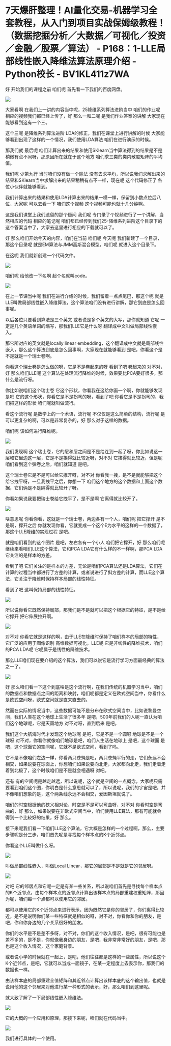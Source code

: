 # 7天爆肝整理！AI量化交易-机器学习全套教程，从入门到项目实战保姆级教程！（数据挖掘分析／大数据／可视化／投资／金融／股票／算法） - P168：1-LLE局部线性嵌入降维法算法原理介绍 - Python校长 - BV1KL411z7WA

好 开始我们的课程之前 咱们呢 首先看一下我们的百度网盘。

![](img/f2e2ac4bc4a4683aec6761b4d368d763_1.png)

大家看啊 在我们上一讲的内容当中呢，25降维系列算法进阶当中 咱们的作业呢 相应的视频我们都已经上传了，好 那么一和二呢 是我们作业答案的讲解 大家现在能够看到这有一个三。

这个三呢 是降维系列算法进阶 LDA的修正，我们在课堂上进行讲解的时候 大家能够看到出现了这样的一个情况，我们使用LDA算法 咱们在进行演示的时候。

那我们就 最后呢 咱们计算出来的结果和使用SKlearn当中算法得到的结果是不是稍微有点不同呀，那原因所在就在于这个地方 咱们求三类的类内散度矩阵的平均值。

我们呢 少第九行 当时咱们没有做一个除法 没有去求平均，所以说我们求解出来的结果和SKlearn当中求解出来的结果稍稍有点不一样，现在呢 这个代码修正了 各位小伙伴就能够看到。

我们计算出来的结果和使用LDA计算出来的结果一模一样，保留到小数点位后八位，大家呢 可以去看一下 咱们这个视频 这个视频可能也就十几分钟啊。

这是我们课堂上我们遗留的那个疑问 我们呢 专门录了个视频进行了一个讲解，当然相应的代码 相应的笔记呢 咱们都已经传到我们25-降维系列进阶这个目录下的这个答案当中了，大家去这里进行相应的下载就可以了。

好 那么咱们开始今天的内容，咱们在当前 咱们呢 今天呢 我们新建了一个目录，那这个目录呢 就是EM算法与JMM高斯混合模型，咱们呢 就进入这个目录下。

在这呢 我们就新创建一个代码文件。

![](img/f2e2ac4bc4a4683aec6761b4d368d763_3.png)

咱们呢 给他改一下名啊 起个名就叫code。

![](img/f2e2ac4bc4a4683aec6761b4d368d763_5.png)

在上一节课当中呢 我们在进行介绍的时候，我们留着一点点尾巴，那这个呢 就是LLE叫做局部线性嵌入降维算法，这个算法咱们没有进行讲解，那它到底是怎么回事呢。

以后各位只要看到算法是三个英文 或者说是多个英文的大写，那你就知道 它呢 一定是几个英语单词的缩写，那我们LLE它是什么呀 翻译成中文叫做局部线性嵌入。

那它所对应的英文就是locally linear embedding，这个翻译成中文就是局部线性嵌入，那么这个算法到底是怎么回事啊，大家现在就能够看到 是吧，你看这个是不是就是一个瑞士卷啊。

你看这个瑞士卷是怎么做的呀，它是不是卷起来的呀 看到了吧 卷起来的 对不对，好 那么咱们LLE呢 这个算法在处理流行降维的时候，效果要比PCA要好很多，那什么是流行呀。

你比如说咱们这个瑞士卷 它这个形状，你看我在这给你画一个啊，你就能够发现 是吧 它的这个形状，你看它是不是拐弯的呀，看到了吧 你看它是不是拐弯的，我们把这样的形状 咱们呢就叫做流行。

看这个流行呢 是数学上的一个术语，流行呢 不仅仅是这么简单的结构，流行呢 是可以更复杂的啊，可以是非常复杂的，好 那么对于这样的数据。

咱们呢 该如何进行降维呢。

![](img/f2e2ac4bc4a4683aec6761b4d368d763_7.png)

我们发现啊 这个瑞士卷，它的层和层之间是不是给连到一起了呀，你比如说这一层和它里边这一层，它是不是挨得就比较近呀，对不对 它挨得就比较近，但是呢 咱们看到这个弹卷之后，咱们就知道 是吧。

这个瑞士卷它是不是可以给它撑开呀，对不对 你看我一拽，是不是就能够把这个给它拽平呀，一旦我拽平之后，你想一下 咱们这个地方的这个数据和上面这个数据，它们俩是不是隔得就比较开了呀。

你看如果说我要把瑞士卷给它拽平了，是不是啊 它离得就比较开了。

![](img/f2e2ac4bc4a4683aec6761b4d368d763_9.png)

啥意思呢 你看你看，这就是一个瑞士卷，两边各有一个人，咱们呢 把它撑开 是不是啊，撑开之后 你就发现你看，它就变成一个这个E为水平的这样的一个数据了，那这个LLE降维的实现过程 是吧。

就是咱们看到的这个图片 是吧，左右各有一个小人 咱们把它撑开，好 那么咱们呢 继续来看咱们LLE这个算法，它和PCA LDA它有什么样的不一样啊，那PCA LDA它关注的是样本的方差。

看到了吧 它们关注的是样本的方差，无论是咱们PCA算法还是LDA算法，它们在计算的过程当中都进行了方差的计算，或者说进行了斜方差的计算，而LLE这个算法，它关注于降维时保持样本局部的线性特征。

看到了吧 这叫保持局部的线性特征。

![](img/f2e2ac4bc4a4683aec6761b4d368d763_11.png)

所以说你看它既然保持局部，那我们是不是就可以把这个根据它的特征，是不是给它撑开 把它伸展拉开啊。

![](img/f2e2ac4bc4a4683aec6761b4d368d763_13.png)

对不对 你看它就是这样的啊，由于LLE在降维时保持了咱们样本的局部的特性，它广泛的应用于图像识别 高维数据可视化，LLE呢 它是非线性的降维技术，咱们的PCA LDA呢 它呢属于是线性的降维技术。

那么LLE咱们现在要介绍的这个算法，我们可以说它是流行学习方面最经典的算法之一了。

![](img/f2e2ac4bc4a4683aec6761b4d368d763_15.png)

好 那么咱们看一下这个到底啥是这个流行啊，在我们传统的机器学习当中，咱们的数据点和数据点之间的距离和映射，咱们呢都是定义在欧式空间当中，你看什么是欧式空间呀，欧式空间就是直来直去的。

然而在实际的情况当中，这些数据可能不是分布在欧式空间当中，比如说黎曼空间，我们人类在这个地球上生活了很多年 是吧，500年前我们的人呢一直认为咱们这个地球呢，它是天圆地方 对不对呀，直到后来 是吧。

我们这个大航海时代才发现这个地球呢 是吧，它是不是一个圆呀 地球是不是一个球呀 对不对，你看你就像咱们地球是吧，咱们人生活在地球上 是吧，这个球面 是吧，这个球面它的空间呢，它就不是欧式空间，看到了吗。

它不是不像咱们左边一样，你看两只苍蝇是吧，两只苍蝇平行的走，它们永远不会相交，如果说要在球面上，你想咱们如果说要向北走，大家都向北走，我们走着走着到北极了，这个时候咱们是不是就会相遇呀 对吧。

还有 有的空间呢是越走越远，所以说呢，这个就是空间的一点概念，大家呢只需要看到咱们这个图，你明白是什么意思就可以了，所以说呢，我们的宇宙是吧，并不像咱们想象的是，这个两条线永远不会相交，爱因斯坦就说了。

咱们的时空根据他的狭义相对论，时空是不是可以弯曲呀，对不对 你看时空是弯曲的，好 那么，如果说要在非欧式空间当中，咱们使用LLE算法，那有可能就会得到一个比较好的结果，好 那么。

接下来呢我们看一下咱们LLE这个算法，它大概是怎样的一个过程啊，那么，主要步骤呢是分三步，咱们首先呢是寻找每个样本点的K个近邻点。

你看这个LLE叫做什么呀。

![](img/f2e2ac4bc4a4683aec6761b4d368d763_17.png)

叫做局部线性嵌入，叫做Local Linear，那它的局部是不是就是它的邻居呀。

![](img/f2e2ac4bc4a4683aec6761b4d368d763_19.png)

对吧 它的邻居点和它呢一定是有某一些关系，所以说咱们首先是寻找每个样本点的K个近邻点，由每个样本点的近邻点计算出该样本点的局部重建权重矩阵，那因为呢，咱们每一个点都可以使用它的邻居。

都可以使用它的K个近邻点来进行表示，因为既然它是你的邻居了，你们离得比较近，是不是说明你们某一些特征就是相似的呀，对不对，你看你和你的朋友，是吧，你和你身边的几个关系很好的朋友。

你们的水平是不是差不多呀，对不对，你们的这个收入情况，是吧，很有可能也是差不多的，是不是，你就像我身边的朋友，是吧，我非常非常好的朋友，是吧，那也是这个收入情况，这个家庭背景。

或者说小学的时候就在一起上，是吧，他们往往都是这样的一些属性，所以说这个K个近邻点，是吧，它就可以当成一面镜子，在某一定程度上去表示你，那我们的数据也一样。

由该样本底的局部重建全值矩阵和其近邻点计算出该样本底的这个输出值，也就是说用他的这个邻居来对他进行某一种形式的表示，好，那么咱们到这里呢。

就大致了解了一下局部线性嵌入降维法。

![](img/f2e2ac4bc4a4683aec6761b4d368d763_21.png)

它的大概的一个应用和原理，那接下来呢，咱们就在代码当中。

![](img/f2e2ac4bc4a4683aec6761b4d368d763_23.png)

我们进行具体的一个使用。